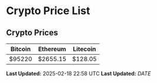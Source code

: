 # Crypto Price List

## Crypto Prices
| Bitcoin | Ethereum | Litecoin |
| ------- | -------- | -------- |
| $95220 | $2655.15 | $128.05 |
**Last Updated:** 2025-02-18 22:58 UTC
**Last Updated:** $DATE$
